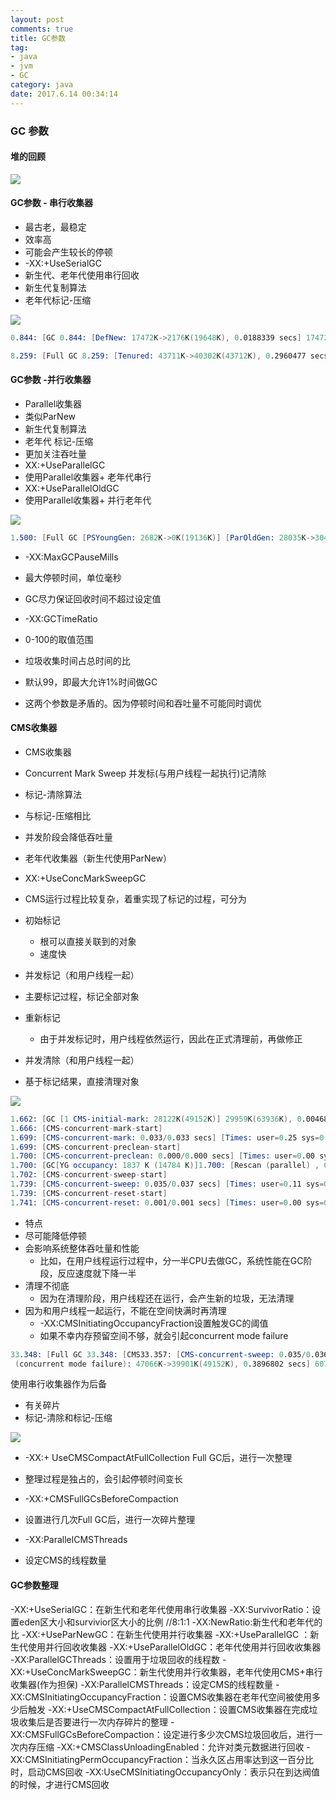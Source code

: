 ```yaml
---
layout: post
comments: true
title: GC参数
tag: 
- java
- jvm
- GC
category: java
date: 2017.6.14 00:34:14 
---
```


### GC 参数
#### 堆的回顾

![](http://ni484sha.com/images/gcc1.png)

#### GC参数 - 串行收集器

* 最古老，最稳定
* 效率高
* 可能会产生较长的停顿
* -XX:+UseSerialGC
 * 新生代、老年代使用串行回收
 * 新生代复制算法  
 * 老年代标记-压缩

![](http://ni484sha.com/images/gcc2.png)

```s
0.844: [GC 0.844: [DefNew: 17472K->2176K(19648K), 0.0188339 secs] 17472K->2375K(63360K), 0.0189186 secs] [Times: user=0.01 sys=0.00, real=0.02 secs]

8.259: [Full GC 8.259: [Tenured: 43711K->40302K(43712K), 0.2960477 secs] 63350K->40302K(63360K), [Perm : 17836K->17836K(32768K)], 0.2961554 secs] [Times: user=0.28 sys=0.02, real=0.30 secs]
```
#### GC参数 -并行收集器
* Parallel收集器
 * 类似ParNew  
 * 新生代复制算法  
 * 老年代 标记-压缩  
 * 更加关注吞吐量  
 * XX:+UseParallelGC  
  * 使用Parallel收集器+ 老年代串行  
 * XX:+UseParallelOldGC
  * 使用Parallel收集器+ 并行老年代

![](http://ni484sha.com/images/gcc3.png)

```s
1.500: [Full GC [PSYoungGen: 2682K->0K(19136K)] [ParOldGen: 28035K->30437K(43712K)] 30717K->30437K(62848K) [PSPermGen: 10943K->10928K(32768K)], 0.2902791 secs] [Times: user=1.44 sys=0.03, real=0.30 secs]
```

* -XX:MaxGCPauseMills
 * 最大停顿时间，单位毫秒  
 * GC尽力保证回收时间不超过设定值

* -XX:GCTimeRatio
 * 0-100的取值范围
 * 垃圾收集时间占总时间的比
 * 默认99，即最大允许1%时间做GC

* 这两个参数是矛盾的。因为停顿时间和吞吐量不可能同时调优


####  CMS收集器

* CMS收集器
 * Concurrent Mark Sweep 并发标(与用户线程一起执行)记清除  
 * 标记-清除算法  
 * 与标记-压缩相比  
 * 并发阶段会降低吞吐量  
 * 老年代收集器（新生代使用ParNew）  
 * XX:+UseConcMarkSweepGC

* CMS运行过程比较复杂，着重实现了标记的过程，可分为
 * 初始标记
   * 根可以直接关联到的对象
   * 速度快
 * 并发标记（和用户线程一起）
 * 主要标记过程，标记全部对象
 * 重新标记
   * 由于并发标记时，用户线程依然运行，因此在正式清理前，再做修正
 * 并发清除（和用户线程一起）  
 * 基于标记结果，直接清理对象

![](http://ni484sha.com/images/gcc4.png)

```s
1.662: [GC [1 CMS-initial-mark: 28122K(49152K)] 29959K(63936K), 0.0046877 secs] [Times: user=0.00 sys=0.00, real=0.00 secs] 
1.666: [CMS-concurrent-mark-start]
1.699: [CMS-concurrent-mark: 0.033/0.033 secs] [Times: user=0.25 sys=0.00, real=0.03 secs] 
1.699: [CMS-concurrent-preclean-start]
1.700: [CMS-concurrent-preclean: 0.000/0.000 secs] [Times: user=0.00 sys=0.00, real=0.00 secs] 
1.700: [GC[YG occupancy: 1837 K (14784 K)]1.700: [Rescan (parallel) , 0.0009330 secs]1.701: [weak refs processing, 0.0000180 secs] [1 CMS-remark: 28122K(49152K)] 29959K(63936K), 0.0010248 secs] [Times: user=0.00 sys=0.00, real=0.00 secs] 
1.702: [CMS-concurrent-sweep-start]
1.739: [CMS-concurrent-sweep: 0.035/0.037 secs] [Times: user=0.11 sys=0.02, real=0.05 secs] 
1.739: [CMS-concurrent-reset-start]
1.741: [CMS-concurrent-reset: 0.001/0.001 secs] [Times: user=0.00 sys=0.00, real=0.00 secs]
```

* 特点
 * 尽可能降低停顿
 * 会影响系统整体吞吐量和性能
   * 比如，在用户线程运行过程中，分一半CPU去做GC，系统性能在GC阶段，反应速度就下降一半
 * 清理不彻底
   * 因为在清理阶段，用户线程还在运行，会产生新的垃圾，无法清理
 * 因为和用户线程一起运行，不能在空间快满时再清理
   * -XX:CMSInitiatingOccupancyFraction设置触发GC的阈值
   * 如果不幸内存预留空间不够，就会引起concurrent mode failure

```s
33.348: [Full GC 33.348: [CMS33.357: [CMS-concurrent-sweep: 0.035/0.036 secs] [Times: user=0.11 sys=0.03, real=0.03 secs] 
 (concurrent mode failure): 47066K->39901K(49152K), 0.3896802 secs] 60771K->39901K(63936K), [CMS Perm : 22529K->22529K(32768K)], 0.3897989 secs] [Times: user=0.39 sys=0.00, real=0.39 secs]
```
使用串行收集器作为后备

* 有关碎片
 * 标记-清除和标记-压缩

![](http://ni484sha.com/images/gcc5.png)

* -XX:+ UseCMSCompactAtFullCollection Full GC后，进行一次整理
 * 整理过程是独占的，会引起停顿时间变长

* -XX:+CMSFullGCsBeforeCompaction 
 * 设置进行几次Full GC后，进行一次碎片整理

* -XX:ParallelCMSThreads
 * 设定CMS的线程数量

#### GC参数整理

-XX:+UseSerialGC：在新生代和老年代使用串行收集器
-XX:SurvivorRatio：设置eden区大小和survivior区大小的比例 //8:1:1
-XX:NewRatio:新生代和老年代的比 
-XX:+UseParNewGC：在新生代使用并行收集器
-XX:+UseParallelGC ：新生代使用并行回收收集器
-XX:+UseParallelOldGC：老年代使用并行回收收集器
-XX:ParallelGCThreads：设置用于垃圾回收的线程数
-XX:+UseConcMarkSweepGC：新生代使用并行收集器，老年代使用CMS+串行收集器(作为担保)
-XX:ParallelCMSThreads：设定CMS的线程数量
-XX:CMSInitiatingOccupancyFraction：设置CMS收集器在老年代空间被使用多少后触发
-XX:+UseCMSCompactAtFullCollection：设置CMS收集器在完成垃圾收集后是否要进行一次内存碎片的整理
-XX:CMSFullGCsBeforeCompaction：设定进行多少次CMS垃圾回收后，进行一次内存压缩
-XX:+CMSClassUnloadingEnabled：允许对类元数据进行回收
-XX:CMSInitiatingPermOccupancyFraction：当永久区占用率达到这一百分比时，启动CMS回收
-XX:UseCMSInitiatingOccupancyOnly：表示只在到达阀值的时候，才进行CMS回收








